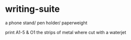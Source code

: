 # writing-suite
a phone stand/ pen holder/ paperweight


print A1-5 & O1
the strips of metal where cut with a waterjet
